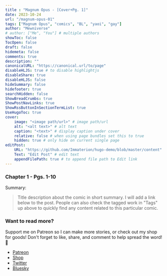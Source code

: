 ```yaml
---
title : "Magnum Opus - [Cover+Pg. 1]"
date: 2023-10-24
url: "/magnum-opus-01"
tags: ["Magnum Opus", "comics", "BL", "yaoi", "gay"]
author: "Mewniverse"
# author: ["Me", "You"] # multiple authors
showToc: false
TocOpen: false
draft: false
hidemeta: false
comments: true
description: ""
canonicalURL: "https://canonical.url/to/page"
disableHLJS: true # to disable highlightjs
disableShare: true
disableHLJS: false
hideSummary: false
hidefooter: true
searchHidden: false
ShowBreadCrumbs: true
ShowPostNavLinks: true
ShowRssButtonInSectionTermList: true
UseHugoToc: true
cover:
    image: "<image path/url>" # image path/url
    alt: "<alt text>" # alt text
    caption: "<text>" # display caption under cover
    relative: false # when using page bundles set this to true
    hidden: true # only hide on current single page
editPost:
    URL: "https://github.com/Immaterion/hugo-demo/blob/master/content"
    Text: "Edit Post" # edit text
    appendFilePath: true # to append file path to Edit link
---
```


### Chapter 1 - Pgs. 1-10

Summary:

>Title description about the comic in short summary. I will add a link below to the post.
People can also check the tagged work in "Tags" up above to quickly find any content related to
this particular comic.

### Want to read more?

Support me on Patreon so I can make more stories, or check out my shop for goods! Don't forget to like, share, and comment to help spread the word! 💓
- [Patreon](patreon.com/mewniverse) 
- [Shop](mewsshop.mycompanysite.com)
- [Twitter](twitter.com/mewniverse)
- [Bluesky](mewniverse.bsky.social)
